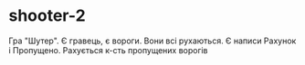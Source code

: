 # shooter-2
Гра "Шутер". Є гравець, є вороги. Вони всі рухаються. Є написи Рахунок і Пропущено. Рахується к-сть пропущених ворогів

